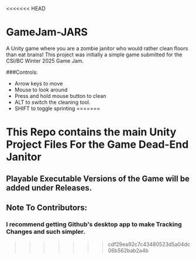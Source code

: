 <<<<<<< HEAD
# GameJam-JARS
A Unity game where you are a zombie janitor who would rather clean floors than eat brains! This project was initially a simple game submitted for the CSI/BC Winter 2025 Game Jam. 

###Controls: 
- Arrow keys to move
- Mouse to look around
- Press and hold mouse button to clean
- ALT to switch the cleaning tool. 
- SHIFT to toggle sprinting
=======
# This Repo contains the main Unity Project Files For the Game Dead-End Janitor
## Playable Executable Versions of the Game will be added under Releases.


## Note To Contributors:
### I recommend getting Github's desktop app to make Tracking Changes and such simpler.
>>>>>>> cdf29ea92c7c43480523d5a04dc06b562bab2a4b
